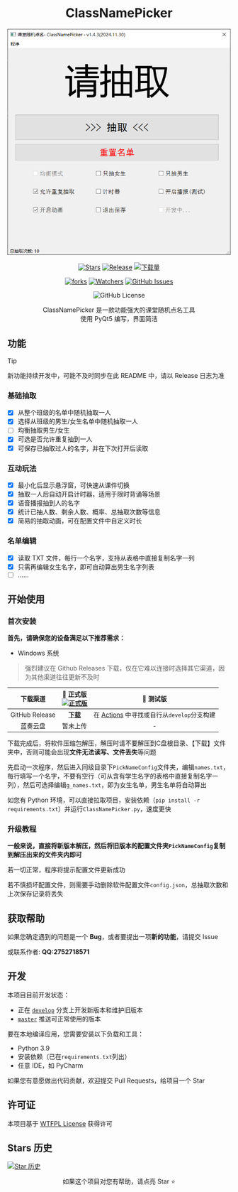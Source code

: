 <!--markdownlint-disable MD001 MD033 MD041 MD051-->

<div align="center">

# ClassNamePicker

![banner](classnamepicker-screenshot.png)

[![Stars](https://img.shields.io/github/stars/Chengzi600/RandomPickName?label=Stars)](https://github.com/ClassIsland/ClassIsland)
[![Release](https://img.shields.io/github/v/release/Chengzi600/RandomPickName?style=flat-square&color=%233fb950&label=正式版)](https://github.com/ClassIsland/ClassIsland/releases/latest)
[![下载量](https://img.shields.io/github/downloads/Chengzi600/RandomPickName/total?style=social&label=下载量&logo=github)](https://github.com/ClassIsland/ClassIsland/releases/latest)

[![forks](https://img.shields.io/github/forks/Chengzi600/ClassNamePicker?style=flat&color=blue)](https://github.com/Chengzi600/ClassNamePicker/forks)
[![Watchers](https://img.shields.io/github/watchers/Chengzi600/ClassNamePicker?style=flat&color=green)](https://github.com/Chengzi600/ClassNamePicker/watchers)
[![GitHub Issues](https://img.shields.io/github/issues-search/Chengzi600/ClassNamePicker?query=is%3Aopen&label=issues&color=purple)](https://github.com/Chengzi600/ClassNamePicker/issues)

![GitHub License](https://img.shields.io/github/license/Chengzi600/ClassNamePicker?color=red)

ClassNamePicker 是一款功能强大的课堂随机点名工具<br/>
使用 PyQt5 编写，界面简洁
</div>

## 功能

> [!TIP]
>
> 新功能持续开发中，可能不及时同步在此 README 中，请以 Release 日志为准

### 基础抽取

- [x] 从整个班级的名单中随机抽取一人
- [x] 选择从班级的男生/女生名单中随机抽取一人
- [ ] 均衡抽取男生/女生
- [x] 可选是否允许重复抽到一人
- [x] 可保存已抽取过人的名字，并在下次打开后读取

### 互动玩法

- [x] 最小化后显示悬浮窗，可快速从课件切换
- [x] 抽取一人后自动开启计时器，适用于限时背诵等场景
- [x] 语音播报抽到人的名字
- [x] 统计已抽人数、剩余人数、概率、总抽取次数等信息
- [x] 简易的抽取动画，可在配置文件中自定义时长

### 名单编辑

- [x] 读取 TXT 文件，每行一个名字，支持从表格中直接复制名字一列
- [x] 只需再编辑女生名字，即可自动算出男生名字列表
- [ ] ……

## 开始使用
### 首次安装
**首先，请确保您的设备满足以下推荐需求：**

- Windows 系统

> 强烈建议在 Github Releases 下载，仅在它难以连接时选择其它渠道，因为其他渠道往往更新不及时

|      下载渠道      | **🚀 正式版**<br/>[![正式版](https://img.shields.io/github/v/release/Chengzi600/ClassNamePicker?style=flat-square&color=%233fb950&label=)](https://github.com/Chengzi600/ClassNamePicker/releases/latest) |                                       🚧 测试版<br/>                                       |
|:--------------:|:---------------------------------------------------------------------------------------------------------------------------------------------------------------------------------------------------:|:---------------------------------------------------------------------------------------:|
| GitHub Release |                                                               [**下载**](https://github.com/Chengzi600/ClassNamePicker/releases/latest)                                                               | 在 [Actions](https://github.com/Chengzi600/ClassNamePicker/actions) 中寻找或自行从`develop`分支构建 |
|      蓝奏云盘      |                                                                                                暂未上传                                                                                                 |                                            -                                            |


下载完成后，将软件压缩包解压，解压时请不要解压到C盘根目录、【下载】文件夹中，否则可能会出现**文件无法读写、文件丢失**等问题

先启动一次程序，然后进入同级目录下`PickNameConfig`文件夹，编辑`names.txt`，每行填写一个名字，不要有空行（可从含有学生名字的表格中直接复制名字一列），然后可选择编辑`g_names.txt`，即为女生名单，男生名单将自动算出

如您有 Python 环境，可以直接拉取项目，安装依赖（`pip install -r requirements.txt`）并运行`ClassNamePicker.py`，速度更快

### 升级教程
 **一般来说，直接将新版本解压，然后将旧版本的配置文件夹`PickNameConfig`复制到解压出来的文件夹内即可** 

若一切正常，程序将提示配置文件更新成功

若不慎损坏配置文件，则需要手动删除软件配置文件`config.json`，总抽取次数和上次保存记录将丢失

## 获取帮助

如果您确定遇到的问题是一个 **Bug**，或者要提出一项**新的功能**，请提交 Issue

或联系作者: **QQ:2752718571**

## 开发

本项目目前开发状态：

- 正在 [`develop`](https://github.com/Chengzi600/ClassNamePicker/tree/develop) 分支上开发新版本和维护旧版本
- [`master`](https://github.com/Chengzi600/ClassNamePicker/tree/master) 推送可正常使用的版本


要在本地编译应用，您需要安装以下负载和工具：

- Python 3.9
- 安装依赖（已在`requirements.txt`列出）
- 任意 IDE，如 PyCharm


如果您有意愿做出代码贡献，欢迎提交 Pull Requests，给项目一个 Star


## 许可证

本项目基于 [WTFPL License](LICENSE) 获得许可

## Stars 历史

[![Star 历史](https://starchart.cc/Chengzi600/ClassNamePicker.svg?variant=adaptive)](https://starchart.cc/Chengzi600/ClassNamePicker)

<div align="center">

如果这个项目对您有帮助，请点亮 Star ⭐

</div>
